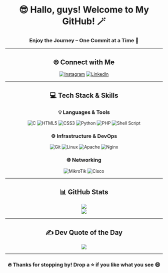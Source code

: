 <div align="center">

# 😎 Hallo, guys! Welcome to My GitHub! 🪄  
### Enjoy the Journey – One Commit at a Time 🚀

---

## 🌐 Connect with Me

[![Instagram](https://img.shields.io/badge/Instagram-%23E4405F.svg?style=for-the-badge&logo=Instagram&logoColor=white)](https://instagram.com/maman.ngabrio)
[![LinkedIn](https://img.shields.io/badge/LinkedIn-%230077B5.svg?style=for-the-badge&logo=linkedin&logoColor=white)](https://linkedin.com/maman-adi-firmansyah-b837712b9/)

---

## 💻 Tech Stack & Skills

### 💡 Languages & Tools
![C](https://img.shields.io/badge/C-%2300599C.svg?style=for-the-badge&logo=c&logoColor=white)
![HTML5](https://img.shields.io/badge/HTML5-%23E34F26.svg?style=for-the-badge&logo=html5&logoColor=white)
![CSS3](https://img.shields.io/badge/CSS3-%231572B6.svg?style=for-the-badge&logo=css3&logoColor=white)
![Python](https://img.shields.io/badge/Python-3670A0?style=for-the-badge&logo=python&logoColor=ffdd54)
![PHP](https://img.shields.io/badge/PHP-%23777BB4.svg?style=for-the-badge&logo=php&logoColor=white)
![Shell Script](https://img.shields.io/badge/Shell--Script-%23121011.svg?style=for-the-badge&logo=gnu-bash&logoColor=white)

### ⚙️ Infrastructure & DevOps
![Git](https://img.shields.io/badge/Git-F05032.svg?style=for-the-badge&logo=git&logoColor=white)
![Linux](https://img.shields.io/badge/Linux-FCC624?style=for-the-badge&logo=linux&logoColor=black)
![Apache](https://img.shields.io/badge/Apache-%23D42029.svg?style=for-the-badge&logo=apache&logoColor=white)
![Nginx](https://img.shields.io/badge/Nginx-%23009639.svg?style=for-the-badge&logo=nginx&logoColor=white)

### 🌐 Networking
![MikroTik](https://img.shields.io/badge/MikroTik-%23e0006c.svg?style=for-the-badge&logo=mikrotik&logoColor=white)
![Cisco](https://img.shields.io/badge/Cisco-%2300497C.svg?style=for-the-badge&logo=cisco&logoColor=white)

---

## 📊 GitHub Stats

![](https://github-readme-stats.vercel.app/api?username=Ngab-Rio&theme=dark&hide_border=true&show_icons=true)  
![](https://github-readme-streak-stats.herokuapp.com/?user=Ngab-Rio&theme=dark&hide_border=true)  

---

## ✍️ Dev Quote of the Day

![](https://quotes-github-readme.vercel.app/api?type=vertical&theme=radical)

---

### 🔥 Thanks for stopping by! Drop a ⭐ if you like what you see 😄

</div>
